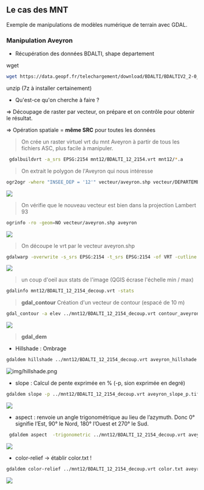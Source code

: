 ## Le cas des MNT

Exemple de manipulations de modèles numérique de terrain avec GDAL.

### Manipulation Aveyron

- Récupération des données BDALTI, shape departement

wget

```bash
wget https://data.geopf.fr/telechargement/download/BDALTI/BDALTIV2_2-0_25M_ASC_LAMB93-IGN69_D012_2022-09-29/BDALTIV2_2-0_25M_ASC_LAMB93-IGN69_D012_2022-09-29.7z
```
unzip (7z à installer certainement)

- Qu'est-ce qu'on cherche à faire ? 

=> Découpage de raster par vecteur, on prépare et on contrôle pour obtenir le résultat.

=> Opération spatiale = **même SRC** pour toutes les données

> On crée un raster virtuel vrt du mnt Aveyron à partir de tous les fichiers ASC, plus facile à manipuler.

```bash
 gdalbuildvrt -a_srs EPSG:2154 mnt12/BDALTI_12_2154.vrt mnt12/*.a 
```

> On extrait le polygon de l'Aveyron qui nous intéresse

```bash
ogr2ogr -where "INSEE_DEP = '12'" vecteur/aveyron.shp vecteur/DEPARTEMENT.shp
```

![](img/aveyron.png)

> On vérifie que le nouveau vecteur est bien dans la projection Lambert 93

```bash
ogrinfo -ro -geom=NO vecteur/aveyron.shp aveyron
```
![](img/prepa_decoup.png)

> On découpe le vrt par le vecteur aveyron.shp

```bash
gdalwarp -overwrite -s_srs EPSG:2154 -t_srs EPSG:2154 -of VRT -cutline vecteur/aveyron.shp -cl aveyron -crop_to_cutline mnt12/BDALTI_12_2154.vrt mnt12/BDALTI_12_2154_decoup.vrt
```

![](img/warp_decoupe.png)

> un coup d'oeil aux stats de l'image (QGIS écrase l'échelle min / max)

```bash
gdalinfo mnt12/BDALTI_12_2154_decoup.vrt -stats
```

> **gdal_contour** Création d'un vecteur de contour (espacé de 10 m)

```bash
gdal_contour -a elev ../mnt12/BDALTI_12_2154_decoup.vrt contour_aveyron.shp -i 10.0
```

![](img/contour.png)

> **gdal_dem** 

- Hillshade : Ombrage

```bash
gdaldem hillshade ../mnt12/BDALTI_12_2154_decoup.vrt aveyron_hillshade.tif
```

![img/hillshade.png](img/hillshade.png)

- slope : Calcul de pente exprimée en % (-p, sion exprimée en degré)

```bash
gdaldem slope -p ../mnt12/BDALTI_12_2154_decoup.vrt aveyron_slope_p.tif
```
![](img/slope.png)

- aspect : renvoie un angle trigonométrique au lieu de l’azymuth. Donc 0° signifie l’Est, 90° le Nord, 180° l’Ouest et 270° le Sud.

```bash
 gdaldem aspect  -trigonometric ../mnt12/BDALTI_12_2154_decoup.vrt aveyron_aspect.tif
```
![](img/aspect.png)


- color-relief -> établir color.txt !

```bash
gdaldem color-relief ../mnt12/BDALTI_12_2154_decoup.vrt color.txt aveyron_color-relief.tif
```
![](img/color-relief.png)